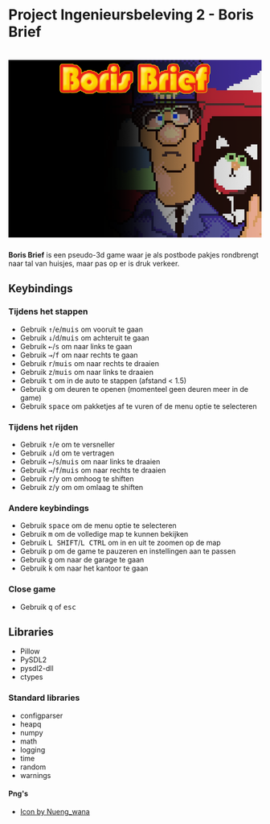 # Project Ingenieursbeleving 2 - Boris Brief

<h1>
    <img src="resources/game_main_menu_wh_tekst.png" alt="Boris brief png" width="600">
</h1>

**Boris Brief** is een pseudo-3d game waar je als postbode pakjes rondbrengt naar tal van huisjes, maar pas op er is druk verkeer.


## Keybindings

### Tijdens het stappen

- Gebruik <kbd>&uparrow;</kbd>/<kbd>e</kbd>/<kbd>muis</kbd> om vooruit te gaan
- Gebruik <kbd>&downarrow;</kbd>/<kbd>d</kbd>/<kbd>muis</kbd> om achteruit te gaan
- Gebruik <kbd>&leftarrow;</kbd>/<kbd>s</kbd> om naar links te gaan 
- Gebruik <kbd>&rightarrow;</kbd>/<kbd>f</kbd> om naar rechts te gaan
- Gebruik <kbd>r</kbd>/<kbd>muis</kbd> om naar rechts te draaien
- Gebruik <kbd>z</kbd>/<kbd>muis</kbd> om naar links te draaien
- Gebruik <kbd>t</kbd> om in de auto te stappen (afstand < 1.5)
- Gebruik <kbd>g</kbd> om deuren te openen (momenteel geen deuren meer in de game)
- Gebruik <kbd>space</kbd> om pakketjes af te vuren of de menu optie te selecteren

### Tijdens het rijden

- Gebruik <kbd>&uparrow;</kbd>/<kbd>e</kbd> om te versneller
- Gebruik <kbd>&downarrow;</kbd>/<kbd>d</kbd> om te vertragen
- Gebruik <kbd>&leftarrow;</kbd>/<kbd>s</kbd>/<kbd>muis</kbd> om naar links te draaien
- Gebruik <kbd>&rightarrow;</kbd>/<kbd>f</kbd>/<kbd>muis</kbd> om naar rechts te draaien
- Gebruik <kbd>r</kbd>/<kbd>y</kbd> om omhoog te shiften
- Gebruik <kbd>z</kbd>/<kbd>y</kbd> om om omlaag te shiften

### Andere keybindings
- Gebruik <kbd>space</kbd> om de menu optie te selecteren
- Gebruik <kbd>m</kbd> om de volledige map te kunnen bekijken
- Gebruik <kbd>L SHIFT</kbd>/<kbd>L CTRL</kbd> om in en uit te zoomen op de map
- Gebruik <kbd>p</kbd> om de game te pauzeren en instellingen aan te passen
- Gebruik <kbd>g</kbd> om naar de garage te gaan
- Gebruik <kbd>k</kbd> om naar het kantoor te gaan

### Close game
- Gebruik <kbd>q</kbd> of <kbd>esc</kbd>

## Libraries
- Pillow
- PySDL2
- pysdl2-dll
- ctypes
### Standard libraries
- configparser
- heapq
- numpy
- math
- logging
- time
- random
- warnings




#### Png's
- <a href="https://www.freepik.com/icon/post-office_6550893">Icon by Nueng_wana</a>
